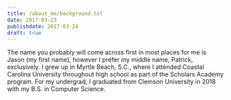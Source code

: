 ```yaml
---
title: /about_me/background.txt
date: 2017-03-23
publishdate: 2017-03-24
draft: true
---
```


The name you probably will come across first in most places for me is Jason (my first name), however I prefer my middle name, Patrick, exclusively.
I grew up in Myrtle Beach, S.C., where I attended Coastal Carolina University throughout high school as part of the Scholars Academy program.
For my undergrad, I graduated from Clemson University in 2018 with my B.S. in Computer Science.